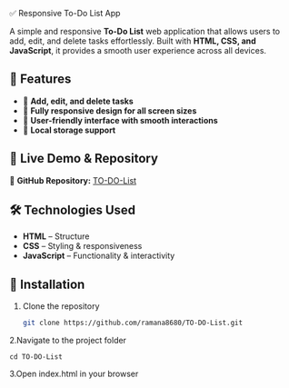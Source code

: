 ✅ Responsive To-Do List App  

A simple and responsive **To-Do List** web application that allows users to add, edit, and delete tasks effortlessly. Built with **HTML, CSS, and JavaScript**, it provides a smooth user experience across all devices.

## 🚀 Features  

- 📌 **Add, edit, and delete tasks**  
- 📱 **Fully responsive design for all screen sizes**  
- 🎨 **User-friendly interface with smooth interactions**  
- 💾 **Local storage support** 

## 📂 Live Demo & Repository  

🔗 **GitHub Repository:** [TO-DO-List](https://github.com/ramana8680/TO-DO-List.git)  

## 🛠️ Technologies Used  

- **HTML** – Structure  
- **CSS** – Styling & responsiveness  
- **JavaScript** – Functionality & interactivity  

## 📌 Installation  

1. Clone the repository  
   ```sh
   git clone https://github.com/ramana8680/TO-DO-List.git

2.Navigate to the project folder

    cd TO-DO-List

3.Open index.html in your browser
